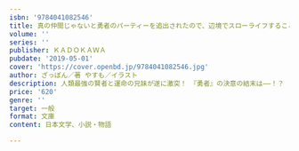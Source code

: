 ```yaml
---
isbn: '9784041082546'
title: 真の仲間じゃないと勇者のパーティーを追出されたので、辺境でスローライフすることにしました4
volume: ''
series: ''
publisher: ＫＡＤＯＫＡＷＡ
pubdate: '2019-05-01'
cover: 'https://cover.openbd.jp/9784041082546.jpg'
author: ざっぽん／著 やすも／イラスト
description: 人類最強の賢者と運命の兄妹が遂に激突！　『勇者』の決意の結末は――！？
price: '620'
genre: ''
target: 一般
format: 文庫
content: 日本文学、小説・物語

---
```

